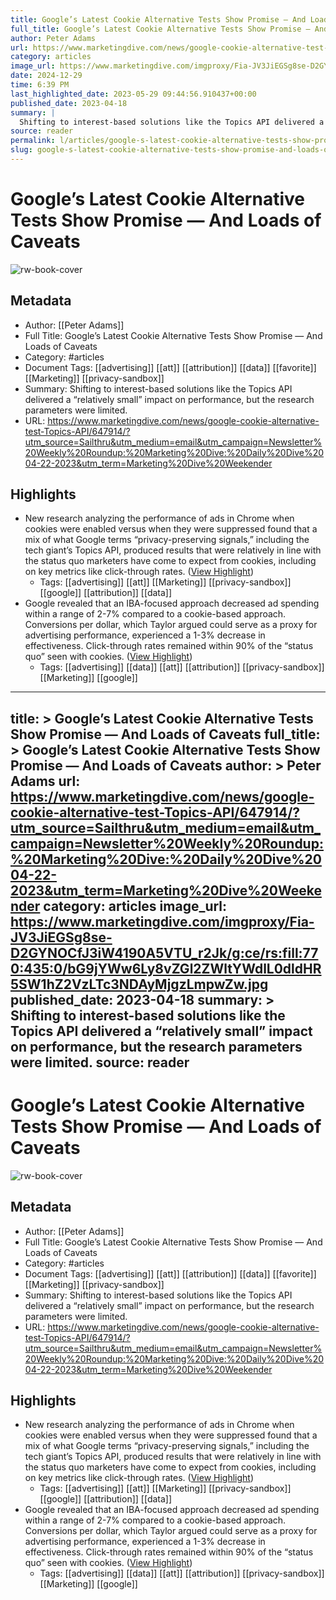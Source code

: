 ```yaml
---
title: Google’s Latest Cookie Alternative Tests Show Promise — And Loads of Caveats
full_title: Google’s Latest Cookie Alternative Tests Show Promise — And Loads of Caveats
author: Peter Adams
url: https://www.marketingdive.com/news/google-cookie-alternative-test-Topics-API/647914/?utm_source=Sailthru&utm_medium=email&utm_campaign=Newsletter%20Weekly%20Roundup:%20Marketing%20Dive:%20Daily%20Dive%2004-22-2023&utm_term=Marketing%20Dive%20Weekender
category: articles
image_url: https://www.marketingdive.com/imgproxy/Fia-JV3JiEGSg8se-D2GYNOCfJ3iW4190A5VTU_r2Jk/g:ce/rs:fill:770:435:0/bG9jYWw6Ly8vZGl2ZWltYWdlL0dldHR5SW1hZ2VzLTc3NDAyMjgzLmpwZw.jpg
date: 2024-12-29
time: 6:39 PM
last_highlighted_date: 2023-05-29 09:44:56.910437+00:00
published_date: 2023-04-18
summary: |
  Shifting to interest-based solutions like the Topics API delivered a “relatively small” impact on performance, but the research parameters were limited.
source: reader
permalink: l/articles/google-s-latest-cookie-alternative-tests-show-promise-and-loads-of-caveats
slug: google-s-latest-cookie-alternative-tests-show-promise-and-loads-of-caveats
---
```

# Google’s Latest Cookie Alternative Tests Show Promise — And Loads of Caveats

![rw-book-cover](https://www.marketingdive.com/imgproxy/Fia-JV3JiEGSg8se-D2GYNOCfJ3iW4190A5VTU_r2Jk/g:ce/rs:fill:770:435:0/bG9jYWw6Ly8vZGl2ZWltYWdlL0dldHR5SW1hZ2VzLTc3NDAyMjgzLmpwZw.jpg)

## Metadata
- Author: [[Peter Adams]]
- Full Title: Google’s Latest Cookie Alternative Tests Show Promise — And Loads of Caveats
- Category: #articles
- Document Tags: [[advertising]] [[att]] [[attribution]] [[data]] [[favorite]] [[Marketing]] [[privacy-sandbox]] 
- Summary: Shifting to interest-based solutions like the Topics API delivered a “relatively small” impact on performance, but the research parameters were limited.
- URL: https://www.marketingdive.com/news/google-cookie-alternative-test-Topics-API/647914/?utm_source=Sailthru&utm_medium=email&utm_campaign=Newsletter%20Weekly%20Roundup:%20Marketing%20Dive:%20Daily%20Dive%2004-22-2023&utm_term=Marketing%20Dive%20Weekender

## Highlights
- New research analyzing the performance of ads in Chrome when cookies were enabled versus when they were suppressed found that a mix of what Google terms “privacy-preserving signals,” including the tech giant’s Topics API, produced results that were relatively in line with the status quo marketers have come to expect from cookies, including on key metrics like click-through rates. ([View Highlight](https://read.readwise.io/read/01h1ke88qr05rrj12f3zkq15mq))
    - Tags: [[advertising]] [[att]] [[Marketing]] [[privacy-sandbox]] [[google]] [[attribution]] [[data]] 
- Google revealed that an IBA-focused approach decreased ad spending within a range of 2-7% compared to a cookie-based approach. Conversions per dollar, which Taylor argued could serve as a proxy for advertising performance, experienced a 1-3% decrease in effectiveness. Click-through rates remained within 90% of the “status quo” seen with cookies. ([View Highlight](https://read.readwise.io/read/01h1keakapjyn1qk2pjd8zv4qq))
    - Tags: [[advertising]] [[data]] [[att]] [[attribution]] [[privacy-sandbox]] [[Marketing]] [[google]] 


---
title: >
  Google’s Latest Cookie Alternative Tests Show Promise — And Loads of Caveats
full_title: >
  Google’s Latest Cookie Alternative Tests Show Promise — And Loads of Caveats
author: >
  Peter Adams
url: https://www.marketingdive.com/news/google-cookie-alternative-test-Topics-API/647914/?utm_source=Sailthru&utm_medium=email&utm_campaign=Newsletter%20Weekly%20Roundup:%20Marketing%20Dive:%20Daily%20Dive%2004-22-2023&utm_term=Marketing%20Dive%20Weekender
category: articles
image_url: https://www.marketingdive.com/imgproxy/Fia-JV3JiEGSg8se-D2GYNOCfJ3iW4190A5VTU_r2Jk/g:ce/rs:fill:770:435:0/bG9jYWw6Ly8vZGl2ZWltYWdlL0dldHR5SW1hZ2VzLTc3NDAyMjgzLmpwZw.jpg
published_date: 2023-04-18
summary: >
  Shifting to interest-based solutions like the Topics API delivered a “relatively small” impact on performance, but the research parameters were limited.
source: reader
---
# Google’s Latest Cookie Alternative Tests Show Promise — And Loads of Caveats

![rw-book-cover](https://www.marketingdive.com/imgproxy/Fia-JV3JiEGSg8se-D2GYNOCfJ3iW4190A5VTU_r2Jk/g:ce/rs:fill:770:435:0/bG9jYWw6Ly8vZGl2ZWltYWdlL0dldHR5SW1hZ2VzLTc3NDAyMjgzLmpwZw.jpg)

## Metadata
- Author: [[Peter Adams]]
- Full Title: Google’s Latest Cookie Alternative Tests Show Promise — And Loads of Caveats
- Category: #articles
- Document Tags: [[advertising]] [[att]] [[attribution]] [[data]] [[favorite]] [[Marketing]] [[privacy-sandbox]] 
- Summary: Shifting to interest-based solutions like the Topics API delivered a “relatively small” impact on performance, but the research parameters were limited.
- URL: https://www.marketingdive.com/news/google-cookie-alternative-test-Topics-API/647914/?utm_source=Sailthru&utm_medium=email&utm_campaign=Newsletter%20Weekly%20Roundup:%20Marketing%20Dive:%20Daily%20Dive%2004-22-2023&utm_term=Marketing%20Dive%20Weekender

## Highlights
- New research analyzing the performance of ads in Chrome when cookies were enabled versus when they were suppressed found that a mix of what Google terms “privacy-preserving signals,” including the tech giant’s Topics API, produced results that were relatively in line with the status quo marketers have come to expect from cookies, including on key metrics like click-through rates. ([View Highlight](https://read.readwise.io/read/01h1ke88qr05rrj12f3zkq15mq))
    - Tags: [[advertising]] [[att]] [[Marketing]] [[privacy-sandbox]] [[google]] [[attribution]] [[data]] 
- Google revealed that an IBA-focused approach decreased ad spending within a range of 2-7% compared to a cookie-based approach. Conversions per dollar, which Taylor argued could serve as a proxy for advertising performance, experienced a 1-3% decrease in effectiveness. Click-through rates remained within 90% of the “status quo” seen with cookies. ([View Highlight](https://read.readwise.io/read/01h1keakapjyn1qk2pjd8zv4qq))
    - Tags: [[advertising]] [[data]] [[att]] [[attribution]] [[privacy-sandbox]] [[Marketing]] [[google]] 


